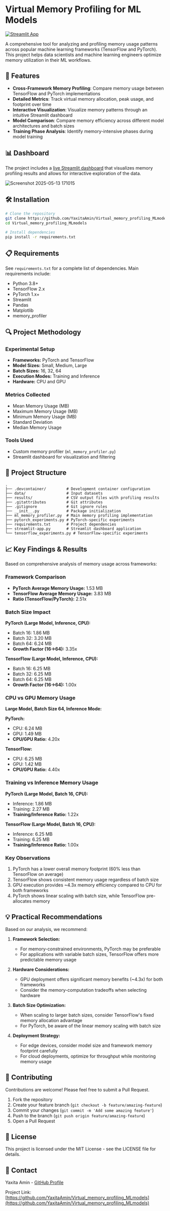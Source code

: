 # Virtual Memory Profiling for ML Models

[![Streamlit App](https://static.streamlit.io/badges/streamlit_badge_black_white.svg)](https://virtualmemoryprofilingmlmodels.streamlit.app/)

A comprehensive tool for analyzing and profiling memory usage patterns across popular machine learning frameworks (TensorFlow and PyTorch). This project helps data scientists and machine learning engineers optimize memory utilization in their ML workflows.

## 🌟 Features

- **Cross-Framework Memory Profiling**: Compare memory usage between TensorFlow and PyTorch implementations
- **Detailed Metrics**: Track virtual memory allocation, peak usage, and footprint over time
- **Interactive Visualization**: Visualize memory patterns through an intuitive Streamlit dashboard
- **Model Comparison**: Compare memory efficiency across different model architectures and batch sizes
- **Training Phase Analysis**: Identify memory-intensive phases during model training

## 📊 Dashboard

The project includes a [live Streamlit dashboard](https://virtualmemoryprofilingmlmodels.streamlit.app/) that visualizes memory profiling results and allows for interactive exploration of the data.

![Screenshot 2025-05-13 171015](https://github.com/user-attachments/assets/b881022b-47fc-4c59-a14d-710a90f287de)

## 🛠️ Installation

```bash
# Clone the repository
git clone https://github.com/YaxitaAmin/Virtual_memory_profiling_MLmodels.git
cd Virtual_memory_profiling_MLmodels

# Install dependencies
pip install -r requirements.txt
```

## 📋 Requirements

See `requirements.txt` for a complete list of dependencies. Main requirements include:

- Python 3.8+
- TensorFlow 2.x
- PyTorch 1.x+
- Streamlit
- Pandas
- Matplotlib
- memory_profiler

## 🔍 Project Methodology

### Experimental Setup
- **Frameworks:** PyTorch and TensorFlow
- **Model Sizes:** Small, Medium, Large
- **Batch Sizes:** 16, 32, 64
- **Execution Modes:** Training and Inference
- **Hardware:** CPU and GPU

### Metrics Collected
- Mean Memory Usage (MB)
- Maximum Memory Usage (MB)
- Minimum Memory Usage (MB)
- Standard Deviation
- Median Memory Usage

### Tools Used
- Custom memory profiler (`ml_memory_profiler.py`)
- Streamlit dashboard for visualization and filtering

## 📁 Project Structure

```
.
├── .devcontainer/         # Development container configuration
├── data/                  # Input datasets
├── results/               # CSV output files with profiling results
├── .gitattributes         # Git attributes
├── .gitignore             # Git ignore rules
├── __init__.py            # Package initialization
├── ml_memory_profiler.py  # Main memory profiling implementation
├── pytorch_experiments.py # PyTorch-specific experiments
├── requirements.txt       # Project dependencies
├── streamlit-app.py       # Streamlit dashboard application
└── tensorflow_experiments.py # TensorFlow-specific experiments
```

## 📈 Key Findings & Results

Based on comprehensive analysis of memory usage across frameworks:

### Framework Comparison
- **PyTorch Average Memory Usage:** 1.53 MB
- **TensorFlow Average Memory Usage:** 3.83 MB
- **Ratio (TensorFlow/PyTorch):** 2.51x

### Batch Size Impact
**PyTorch (Large Model, Inference, CPU):**
- Batch 16: 1.86 MB
- Batch 32: 3.20 MB
- Batch 64: 6.24 MB
- **Growth Factor (16→64):** 3.35x

**TensorFlow (Large Model, Inference, CPU):**
- Batch 16: 6.25 MB
- Batch 32: 6.25 MB
- Batch 64: 6.25 MB
- **Growth Factor (16→64):** 1.00x

### CPU vs GPU Memory Usage
**Large Model, Batch Size 64, Inference Mode:**

**PyTorch:**
- CPU: 6.24 MB
- GPU: 1.49 MB
- **CPU/GPU Ratio:** 4.20x

**TensorFlow:**
- CPU: 6.25 MB
- GPU: 1.42 MB
- **CPU/GPU Ratio:** 4.40x

### Training vs Inference Memory Usage
**PyTorch (Large Model, Batch 16, CPU):**
- Inference: 1.86 MB
- Training: 2.27 MB
- **Training/Inference Ratio:** 1.22x

**TensorFlow (Large Model, Batch 16, CPU):**
- Inference: 6.25 MB
- Training: 6.25 MB
- **Training/Inference Ratio:** 1.00x

### Key Observations
1. PyTorch has a lower overall memory footprint (60% less than TensorFlow on average)
2. TensorFlow shows consistent memory usage regardless of batch size
3. GPU execution provides ~4.3x memory efficiency compared to CPU for both frameworks
4. PyTorch shows linear scaling with batch size, while TensorFlow pre-allocates memory

## 💡 Practical Recommendations

Based on our analysis, we recommend:

1. **Framework Selection:**
   - For memory-constrained environments, PyTorch may be preferable
   - For applications with variable batch sizes, TensorFlow offers more predictable memory usage

2. **Hardware Considerations:**
   - GPU deployment offers significant memory benefits (~4.3x) for both frameworks
   - Consider the memory-computation tradeoffs when selecting hardware

3. **Batch Size Optimization:**
   - When scaling to larger batch sizes, consider TensorFlow's fixed memory allocation advantage
   - For PyTorch, be aware of the linear memory scaling with batch size

4. **Deployment Strategy:**
   - For edge devices, consider model size and framework memory footprint carefully
   - For cloud deployments, optimize for throughput while monitoring memory usage

## 🤝 Contributing

Contributions are welcome! Please feel free to submit a Pull Request.

1. Fork the repository
2. Create your feature branch (`git checkout -b feature/amazing-feature`)
3. Commit your changes (`git commit -m 'Add some amazing feature'`)
4. Push to the branch (`git push origin feature/amazing-feature`)
5. Open a Pull Request

## 📄 License

This project is licensed under the MIT License - see the LICENSE file for details.

## 📧 Contact

Yaxita Amin - [GitHub Profile](https://github.com/YaxitaAmin)

Project Link: [https://github.com/YaxitaAmin/Virtual_memory_profiling_MLmodels](https://github.com/YaxitaAmin/Virtual_memory_profiling_MLmodels)
